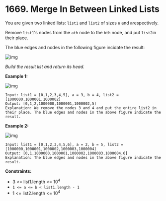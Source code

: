 # 1669. Merge In Between Linked Lists

You are given two linked lists: `list1` and `list2` of sizes `n` and `m`respectively.

Remove `list1`'s nodes from the `ath` node to the `bth` node, and put `list2`in their place.

The blue edges and nodes in the following figure incidate the result:

![img](https://assets.leetcode.com/uploads/2020/11/05/fig1.png)

*Build the result list and return its head.*

 

**Example 1:**

![img](https://assets.leetcode.com/uploads/2020/11/05/merge_linked_list_ex1.png)

```
Input: list1 = [0,1,2,3,4,5], a = 3, b = 4, list2 = [1000000,1000001,1000002]
Output: [0,1,2,1000000,1000001,1000002,5]
Explanation: We remove the nodes 3 and 4 and put the entire list2 in their place. The blue edges and nodes in the above figure indicate the result.
```

**Example 2:**

![img](https://assets.leetcode.com/uploads/2020/11/05/merge_linked_list_ex2.png)

```
Input: list1 = [0,1,2,3,4,5,6], a = 2, b = 5, list2 = [1000000,1000001,1000002,1000003,1000004]
Output: [0,1,1000000,1000001,1000002,1000003,1000004,6]
Explanation: The blue edges and nodes in the above figure indicate the result.
```

 

**Constraints:**

- 3 <= list1.length <= 10<sup>4</sup>
- `1 <= a <= b < list1.length - 1`
- 1 <= list2.length <= 10<sup>4</sup>